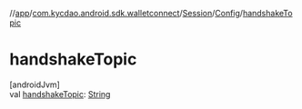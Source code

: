 //[app](../../../../index.md)/[com.kycdao.android.sdk.walletconnect](../../index.md)/[Session](../index.md)/[Config](index.md)/[handshakeTopic](handshake-topic.md)

# handshakeTopic

[androidJvm]\
val [handshakeTopic](handshake-topic.md): [String](https://kotlinlang.org/api/latest/jvm/stdlib/kotlin/-string/index.html)
